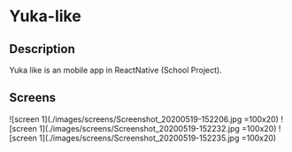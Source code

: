 # Yuka-like

## Description

Yuka like is an mobile app in ReactNative (School Project).

## Screens

![screen 1](./images/screens/Screenshot_20200519-152206.jpg =100x20)
![screen 1](./images/screens/Screenshot_20200519-152232.jpg =100x20)
![screen 1](./images/screens/Screenshot_20200519-152235.jpg =100x20)